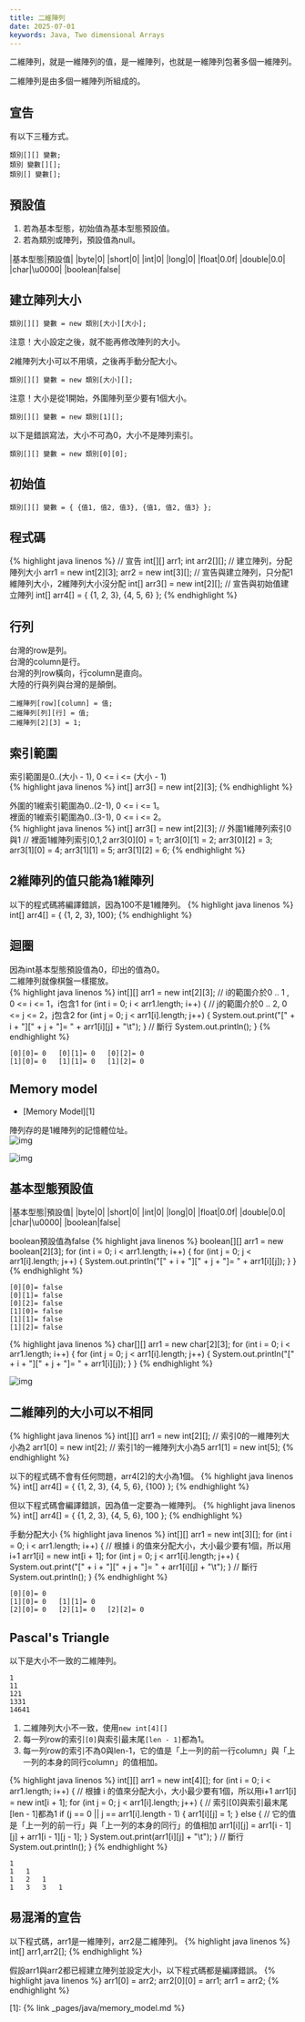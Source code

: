 ```yaml
---
title: 二維陣列
date: 2025-07-01
keywords: Java, Two dimensional Arrays
---
```

二維陣列，就是一維陣列的值，是一維陣列，也就是一維陣列包著多個一維陣列。

二維陣列是由多個一維陣列所組成的。

## 宣告
有以下三種方式。
```
類別[][] 變數;
類別 變數[][];
類別[] 變數[];
```

## 預設值
1. 若為基本型態，初始值為基本型態預設值。
2. 若為類別或陣列，預設值為null。

|基本型態|預設值|
|byte|0|
|short|0|
|int|0|
|long|0|
|float|0.0f|
|double|0.0|
|char|\u0000|
|boolean|false|

## 建立陣列大小
```
類別[][] 變數 = new 類別[大小][大小];
```

注意！大小設定之後，就不能再修改陣列的大小。

2維陣列大小可以不用填，之後再手動分配大小。
```
類別[][] 變數 = new 類別[大小][];
```

注意！大小是從1開始，外圍陣列至少要有1個大小。
```
類別[][] 變數 = new 類別[1][];
```

以下是錯誤寫法，大小不可為0，大小不是陣列索引。
```
類別[][] 變數 = new 類別[0][0];
```

## 初始值
```
類別[][] 變數 = { {值1, 值2, 值3}, {值1, 值2, 值3} };
```
## 程式碼
{% highlight java linenos %}
// 宣告
int[][] arr1;
int arr2[][];
// 建立陣列，分配陣列大小
arr1 = new int[2][3];
arr2 = new int[3][];
// 宣告與建立陣列，只分配1維陣列大小，2維陣列大小沒分配
int[] arr3[] = new int[2][];
// 宣告與初始值建立陣列
int[] arr4[] = { {1, 2, 3}, {4, 5, 6} };
{% endhighlight %}

## 行列
台灣的row是列。<br>
台灣的column是行。<br>
台灣的列row橫向，行column是直向。<br>
大陸的行與列與台灣的是顛倒。<br>
```
二維陣列[row][column] = 值;
二維陣列[列][行] = 值;
二維陣列[2][3] = 1;
```

## 索引範圍
索引範圍是0..(大小 - 1), 0 <= i <= (大小 - 1) <br>
{% highlight java linenos %}
int[] arr3[] = new int[2][3];
{% endhighlight %}

外圍的1維索引範圍為0..(2-1), 0 <= i <= 1。<br>
裡面的1維索引範圍為0..(3-1), 0 <= i <= 2。<br>
{% highlight java linenos %}
int[] arr3[] = new int[2][3];
// 外圍1維陣列索引0與1
// 裡面1維陣列索引0,1,2
arr3[0][0] = 1;
arr3[0][1] = 2;
arr3[0][2] = 3;
arr3[1][0] = 4;
arr3[1][1] = 5;
arr3[1][2] = 6;
{% endhighlight %}

## 2維陣列的值只能為1維陣列
以下的程式碼將編譯錯誤，因為100不是1維陣列。
{% highlight java linenos %}
int[] arr4[] = { {1, 2, 3}, 100};
{% endhighlight %}

## 迴圈
因為int基本型態預設值為0，印出的值為0。<br>
二維陣列就像棋盤一樣擺放。<br>
{% highlight java linenos %}
int[][] arr1 = new int[2][3];
// i的範圍介於0 .. 1 , 0 <= i <= 1，i包含1
for (int i = 0; i < arr1.length; i++) {
  // j的範圍介於0 .. 2, 0 <= j <= 2，j包含2
  for (int j = 0; j < arr1[i].length; j++) {
    System.out.print("[" + i + "][" + j + "]= "
        + arr1[i][j] + "\t");
  }
  // 斷行
  System.out.println();
}
{% endhighlight %}
```
[0][0]= 0	[0][1]= 0	[0][2]= 0	
[1][0]= 0	[1][1]= 0	[1][2]= 0	
```

## Memory model
- [Memory Model][1]

陣列存的是1維陣列的記憶體位址。<br>
![img]({{site.imgurl}}/java/assign_arr2d1.png)

![img]({{site.imgurl}}/java/assign_arr2d2.png)

## 基本型態預設值

|基本型態|預設值|
|byte|0|
|short|0|
|int|0|
|long|0|
|float|0.0f|
|double|0.0|
|char|\u0000|
|boolean|false|

boolean預設值為false
{% highlight java linenos %}
boolean[][] arr1 = new boolean[2][3];
for (int i = 0; i < arr1.length; i++) {
  for (int j = 0; j < arr1[i].length; j++) {
    System.out.println("[" + i + "][" + j + "]= " + arr1[i][j]);
  }
}
{% endhighlight %}
```
[0][0]= false
[0][1]= false
[0][2]= false
[1][0]= false
[1][1]= false
[1][2]= false
```

{% highlight java linenos %}
char[][] arr1 = new char[2][3];
for (int i = 0; i < arr1.length; i++) {
  for (int j = 0; j < arr1[i].length; j++) {
    System.out.println("[" + i + "][" + j + "]= " + arr1[i][j]);
  }
}
{% endhighlight %}

![img]({{site.imgurl}}/java/char_default.png)

## 二維陣列的大小可以不相同
{% highlight java linenos %}
int[][] arr1 = new int[2][];
// 索引0的一維陣列大小為2
arr1[0] = new int[2];
// 索引1的一維陣列大小為5
arr1[1] = new int[5];
{% endhighlight %}

以下的程式碼不會有任何問題，arr4[2]的大小為1個。
{% highlight java linenos %}
int[] arr4[] = { {1, 2, 3}, {4, 5, 6}, {100} };
{% endhighlight %}

但以下程式碼會編譯錯誤，因為值一定要為一維陣列。
{% highlight java linenos %}
int[] arr4[] = { {1, 2, 3}, {4, 5, 6}, 100 };
{% endhighlight %}

手動分配大小
{% highlight java linenos %}
int[][] arr1 = new int[3][];
for (int i = 0; i < arr1.length; i++) {
  // 根據 i 的值來分配大小，大小最少要有1個，所以用i+1
  arr1[i] = new int[i + 1];
  for (int j = 0; j < arr1[i].length; j++) {
    System.out.print("[" + i + "][" + j + "]= "
        + arr1[i][j] + "\t");
  }
  // 斷行
  System.out.println();
}
{% endhighlight %}
```
[0][0]= 0	
[1][0]= 0	[1][1]= 0	
[2][0]= 0	[2][1]= 0	[2][2]= 0
```

## Pascal's Triangle
以下是大小不一致的二維陣列。
```
1
11
121
1331
14641
```
1. 二維陣列大小不一致，使用`new int[4][]`
2. 每一列row的索引`[0]`與索引最末尾`[len - 1]`都為1。
3. 每一列row的索引不為0與len-1，它的值是「上一列的前一行column」與「上一列的本身的同行column」的值相加。

{% highlight java linenos %}
int[][] arr1 = new int[4][];
for (int i = 0; i < arr1.length; i++) {
  // 根據 i 的值來分配大小，大小最少要有1個，所以用i+1
  arr1[i] = new int[i + 1];
  for (int j = 0; j < arr1[i].length; j++) {
    // 索引[0]與索引最末尾[len - 1]都為1
    if (j == 0 || j == arr1[i].length - 1) {
      arr1[i][j] = 1;
    } else {
      // 它的值是「上一列的前一行」與「上一列的本身的同行」的值相加
      arr1[i][j] = arr1[i - 1][j] + arr1[i - 1][j - 1];
    }
    System.out.print(arr1[i][j] + "\t");
  }
  // 斷行
  System.out.println();
}
{% endhighlight %}
```
1	
1	1	
1	2	1	
1	3	3	1
```

## 易混淆的宣告
以下程式碼，arr1是一維陣列，arr2是二維陣列。
{% highlight java linenos %}
int[] arr1,arr2[];
{% endhighlight %}

假設arr1與arr2都已經建立陣列並設定大小，以下程式碼都是編譯錯誤。
{% highlight java linenos %}
arr1[0] = arr2;
arr2[0][0] = arr1;
arr1 = arr2;
{% endhighlight %}

[1]: {% link _pages/java/memory_model.md %}